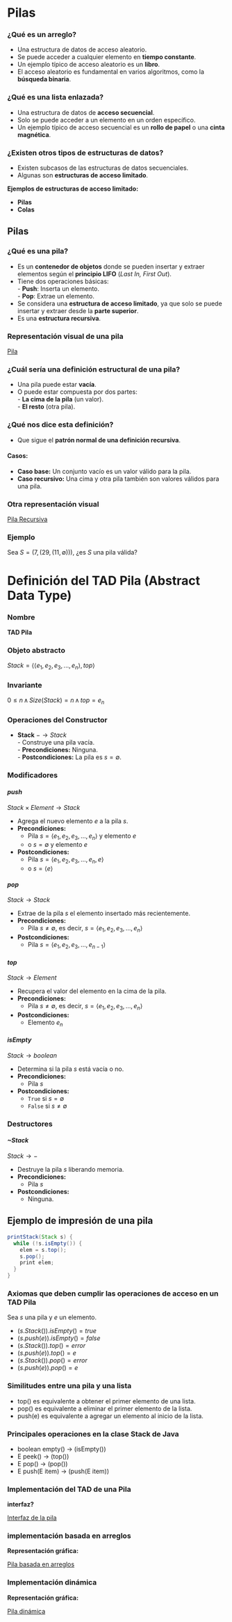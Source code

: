 # Pilas

### ¿Qué es un arreglo?  

- Una estructura de datos de acceso aleatorio.  
- Se puede acceder a cualquier elemento en **tiempo constante**.  
- Un ejemplo típico de acceso aleatorio es un **libro**.  
- El acceso aleatorio es fundamental en varios algoritmos, como la **búsqueda binaria**.  

### ¿Qué es una lista enlazada?  

- Una estructura de datos de **acceso secuencial**.  
- Solo se puede acceder a un elemento en un orden específico.  
- Un ejemplo típico de acceso secuencial es un **rollo de papel** o una **cinta magnética**.  

### ¿Existen otros tipos de estructuras de datos?  

- Existen subcasos de las estructuras de datos secuenciales.  
- Algunas son **estructuras de acceso limitado**.  

**Ejemplos de estructuras de acceso limitado:**  

- **Pilas**  
- **Colas**  

## Pilas

### ¿Qué es una pila?  

- Es un **contenedor de objetos** donde se pueden insertar y extraer elementos según el **principio LIFO** (*Last In, First Out*).  
- Tiene dos operaciones básicas:  
	  - **Push**: Inserta un elemento.  
	  - **Pop**: Extrae un elemento.  
- Se considera una **estructura de acceso limitado**, ya que solo se puede insertar y extraer desde la **parte superior**.  
- Es una **estructura recursiva**.  

### Representación visual de una pila  

[Pila](Images/stack.png)  

### ¿Cuál sería una definición estructural de una pila?  

- Una pila puede estar **vacía**.  
- O puede estar compuesta por dos partes:  
	  - **La cima de la pila** (un valor).  
	  - **El resto** (otra pila).  

### ¿Qué nos dice esta definición?  

- Que sigue el **patrón normal de una definición recursiva**.  

#### Casos:  

- **Caso base:** Un conjunto vacío es un valor válido para la pila.  
- **Caso recursivo:** Una cima y otra pila también son valores válidos para una pila.  

### Otra representación visual  

[Pila Recursiva](Images/stack1.pdf)  

### Ejemplo  

Sea $S = (7,(29,(11,\emptyset)))$, ¿es $S$ una pila válida?  

# Definición del TAD Pila (Abstract Data Type)  

### Nombre  

**TAD Pila**  

### Objeto abstracto  

$Stack = \langle \langle e_1,e_2,e_3,...,e_n \rangle, top \rangle$  

### Invariante  

$0 \leq n \, \wedge \, Size(Stack) = n \, \wedge \, top = e_n$  

### Operaciones del Constructor  

- **Stack** $- \longrightarrow Stack$  
	  - Construye una pila vacía.  
	  - **Precondiciones:** Ninguna.  
	  - **Postcondiciones:** La pila es $s = \emptyset$.  
  

### Modificadores

####  *push*

$Stack \times Element \longrightarrow Stack$  
- Agrega el nuevo elemento $e$ a la pila $s$.  
- **Precondiciones:**  
  - Pila $s =  \langle e_1,e_2,e_3,...,e_n \rangle$ y elemento $e$  
  - o $s = \emptyset$ y elemento $e$  
- **Postcondiciones:**  
  - Pila $s =  \langle e_1,e_2,e_3,...,e_n, e \rangle$  
  - o $s = \langle e \rangle$  

#### *pop*

$Stack \longrightarrow Stack$  
- Extrae de la pila $s$ el elemento insertado más recientemente.  
- **Precondiciones:**  
  - Pila $s \neq \emptyset$, es decir, $s =  \langle e_1,e_2,e_3,...,e_n \rangle$  
- **Postcondiciones:**  
  - Pila $s =  \langle e_1,e_2,e_3,...,e_{n-1} \rangle$  

#### *top*

$Stack \longrightarrow Element$  
- Recupera el valor del elemento en la cima de la pila.  
- **Precondiciones:**  
  - Pila $s \neq \emptyset$, es decir, $s =  \langle e_1,e_2,e_3,...,e_n \rangle$  
- **Postcondiciones:**  
  - Elemento $e_n$  

#### *isEmpty*
$Stack \longrightarrow boolean$  
- Determina si la pila $s$ está vacía o no.  
- **Precondiciones:**  
  - Pila $s$  
- **Postcondiciones:**  
  - `True` si $s = \emptyset$  
  - `False` si $s \neq \emptyset$  

### Destructores  

#### *~Stack*
$Stack \longrightarrow -$  
- Destruye la pila $s$ liberando memoria.  
- **Precondiciones:**  
  - Pila $s$  
- **Postcondiciones:**  
  - Ninguna.  

## Ejemplo de impresión de una pila  

```java
printStack(Stack s) {
  while (!s.isEmpty()) { 
    elem = s.top();
    s.pop();
    print elem;
  }
}
```

### Axiomas que deben cumplir las operaciones de acceso en un TAD Pila

Sea $s$ una pila y $e$ un elemento.

* $(s.Stack()).isEmpty() = true$
* $(s.push(e)).isEmpty() = false$
* $(s.Stack( )).top() = error$
* $(s.push(e)).top() = e$
* $(s.Stack()).pop() = error$
* $(s.push(e)).pop() = e$

### Similitudes entre una pila y una lista

* top() es equivalente a obtener el primer elemento de una lista.
* pop() es equivalente a eliminar el primer elemento de la lista.
* push(e) es equivalente a agregar un elemento al inicio de la lista.

### Principales operaciones en la clase Stack de Java

* boolean empty() → (isEmpty())
* E peek() → (top())
* E pop() → (pop())
* E push(E item) → (push(E item))

### Implementación del TAD de una Pila

**interfaz?**

[Interfaz de la pila](Images/interfaz.pdf)


### implementación basada en arreglos

**Representación gráfica:**

[Pila basada en arreglos](Images/pila.pdf)


### Implementación dinámica

**Representación gráfica:**

[Pila dinámica](Images/pilad.pdf)






